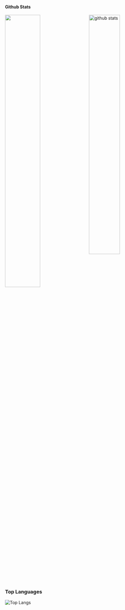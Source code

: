 <!-- ### Hi there 👋 -->

<!--
**jakepurple13/jakepurple13** is a ✨ _special_ ✨ repository because its `README.md` (this file) appears on your GitHub profile.

Here are some ideas to get you started:

- 🔭 I’m currently working on ...
- 🌱 I’m currently learning ...
- 👯 I’m looking to collaborate on ...
- 🤔 I’m looking for help with ...
- 💬 Ask me about ...
- 📫 How to reach me: ...
- 😄 Pronouns: ...
- ⚡ Fun fact: ...
-->

#### Github Stats
<img src="https://github-readme-stats.vercel.app/api?username=jakepurple13&show_icons=true&theme=darcula" alt="github stats" width="45%" align="right"/>
<img src="https://github-readme-streak-stats.herokuapp.com/?user=jakepurple13&theme=darcula" width="48%" >

### Top Languages
![Top Langs](https://github-readme-stats.vercel.app/api/top-langs/?username=jakepurple13&layout=compact&theme=darcula)
